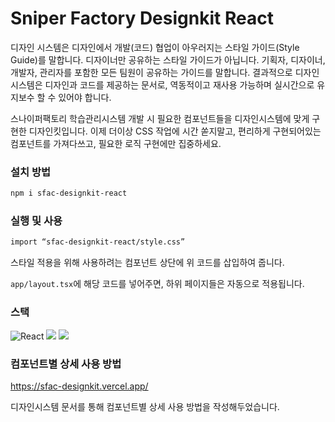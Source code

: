 # Sniper Factory Designkit React

디자인 시스템은 디자인에서 개발(코드) 협업이 아우러지는 스타일 가이드(Style Guide)를 말합니다. 디자이너만 공유하는 스타일 가이드가 아닙니다. 기획자, 디자이너, 개발자, 관리자를 포함한 모든 팀원이 공유하는 가이드를 말합니다. 결과적으로 디자인 시스템은 디자인과 코드를 제공하는 문서로, 역동적이고 재사용 가능하며 실시간으로 유지보수 할 수 있어야 합니다.

스나이퍼팩토리 학습관리시스템 개발 시 필요한 컴포넌트들을 디자인시스템에 맞게 구현한 디자인킷입니다. 이제 더이상 CSS 작업에 시간 쏟지말고, 편리하게 구현되어있는 컴포넌트를 가져다쓰고, 필요한 로직 구현에만 집중하세요.

### 설치 방법

```bash
npm i sfac-designkit-react
```

### 실행 및 사용

```bash
import “sfac-designkit-react/style.css”
```

스타일 적용을 위해 사용하려는 컴포넌트 상단에 위 코드를 삽입하여 줍니다.

`app/layout.tsx`에 해당 코드를 넣어주면, 하위 페이지들은 자동으로 적용됩니다.

### 스택

![React](https://img.shields.io/badge/react-%2320232a.svg?style=for-the-badge&logo=react&logoColor=%2361DAFB) <img src="https://img.shields.io/badge/TypeScript-3178C6?style=for-the-badge&logo=TypeScript&logoColor=white"> <img src="https://img.shields.io/badge/Tailwind CSS-06B6D4?style=for-the-badge&logo=Tailwind CSS&logoColor=white">

### 컴포넌트별 상세 사용 방법

https://sfac-designkit.vercel.app/

디자인시스템 문서를 통해 컴포넌트별 상세 사용 방법을 작성해두었습니다.
